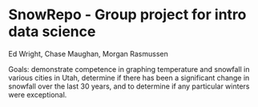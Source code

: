 # SnowRepo - Group project for intro data science


Ed Wright, Chase Maughan, Morgan Rasmussen

Goals: demonstrate competence in graphing temperature and snowfall in various cities in Utah, determine if there has been a significant change in snowfall over the last 30 years, and to determine if any particular winters were exceptional.
